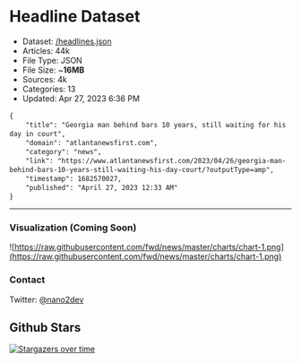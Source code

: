 # Headline Dataset

- Dataset: [/headlines.json](https://raw.githubusercontent.com/fwd/news/master/headlines.json) 
- Articles: 44k
- File Type: JSON
- File Size: ~**16MB**
- Sources: 4k
- Categories: 13
- Updated: Apr 27, 2023 6:36 PM

```
{
    "title": "Georgia man behind bars 10 years, still waiting for his day in court",
    "domain": "atlantanewsfirst.com",
    "category": "news",
    "link": "https://www.atlantanewsfirst.com/2023/04/26/georgia-man-behind-bars-10-years-still-waiting-his-day-court/?outputType=amp",
    "timestamp": 1682570027,
    "published": "April 27, 2023 12:33 AM"
}
```

---

### Visualization (Coming Soon)

![https://raw.githubusercontent.com/fwd/news/master/charts/chart-1.png](https://raw.githubusercontent.com/fwd/news/master/charts/chart-1.png)

### Contact 

Twitter: [@nano2dev](https://twitter.com/nano2dev)

## Github Stars

[![Stargazers over time](https://starchart.cc/fwd/news.svg)](https://starchart.cc/fwd/news)
